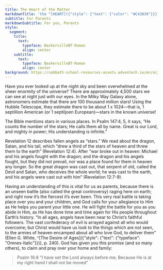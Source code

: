 ```yaml
---
title: The Heart of the Matter
markdownTitle: 'the ^[HEART]({"style": {"text": {"color": "#C43839"}}}) of the ^[MATTER]({"style": {"text": {"color": "#006EB6"}}})'
subtitle: For Parents
markdownSubtitle: For you, Parents
style:
  segment:
    title:
      text:
        typeface: BaskervilleBT-Roman
        align: center
    subtitle:
      text:
        typeface: BaskervilleBT-Roman
        align: center
background: https://sabbath-school-resources-assets.adventech.io/en/aij/2025-01-bg/assets/06-04.png
---
```


Have you ever looked up at the night sky and been overwhelmed at the sheer enormity of the universe? There are approximately 4,500 stars we can see at night just with our eyes. In the Milky Way Galaxy alone, astronomers estimate that there are 100 thousand million stars! Using the Hubble Telescope, they estimate there to be about 1 x 1024—that is, 1 septillion American (or 1 septiljoen European)—stars in the known universe! 

The Bible mentions stars in various places. In Psalm 147:4, 5, it says, “He counts the number of the stars; He calls them all by name. Great is our Lord, and mighty in power; His understanding is infinite.”

Revelation 12 describes fallen angels as “stars.” We read about the dragon, Satan, and his tail, which “drew a third of the stars of heaven and threw them to the earth” (Revelation 12:4). After “war broke out in heaven: Michael and his angels fought with the dragon; and the dragon and his angels fought, but they did not prevail, nor was a place found for them in heaven any longer. So the great dragon was cast out, that serpent of old, called the Devil and Satan, who deceives the whole world; he was cast to the earth, and his angels were cast out with him” (Revelation 12:7-9). 

Having an understanding of this is vital for us as parents, because there is an unseen battle (also called the great controversy) raging here on earth; and right now it’s the fiercest it’s ever been. This very real battle is taking place over you and your children, and God calls for your allegiance to Him as He helps you parent your little one. He will fight the battle for you as you abide in Him, as He has done time and time again for His people throughout Earth’s history. “In all ages, angels have been near to Christ’s faithful followers. The vast confederacy of evil is arrayed against all who would overcome; but Christ would have us look to the things which are not seen, to the armies of heaven encamped about all who love God, to deliver them” (Ellen G. White, ^[The Desire of Ages]({"style": {"text": {"typeface": "Omnes-Italic"}}}), p. 240). God has given you this promise (and so many others), to claim and pray over your home and family:

> <callout>Psalm 16:8</callout>
> “I have set the Lord always before me; Because He is at my right hand I shall not be moved” 